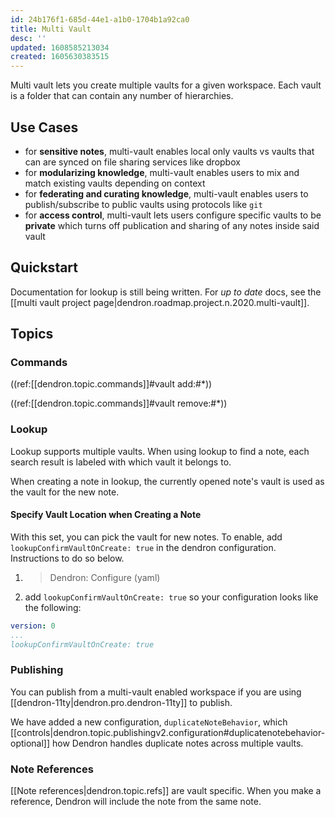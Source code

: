 ```yaml
---
id: 24b176f1-685d-44e1-a1b0-1704b1a92ca0
title: Multi Vault
desc: ''
updated: 1608585213034
created: 1605630383515
---
```

Multi vault lets you create multiple vaults for a given workspace. Each vault is a folder that can contain any number of hierarchies. 

## Use Cases

- for **sensitive notes**, multi-vault enables local only vaults vs vaults that can are synced on file sharing services like dropbox 
- for **modularizing knowledge**, multi-vault enables users to mix and match existing vaults depending on context
- for **federating and curating knowledge**, multi-vault enables users to publish/subscribe to public vaults using protocols like `git`
- for **access control**, multi-vault lets users configure specific vaults to be **private** which turns off publication and sharing of any notes inside said vault

## Quickstart

Documentation for lookup is still being written. For _up to date_ docs, see the [[multi vault project page|dendron.roadmap.project.n.2020.multi-vault]].

## Topics

### Commands

((ref:[[dendron.topic.commands]]#vault add:#*))

((ref:[[dendron.topic.commands]]#vault remove:#*))

### Lookup

Lookup supports multiple vaults. When using lookup to find a note, each search result is labeled with which vault it belongs to. 

When creating a note in lookup, the currently opened note's vault is used as the vault for the new note.

#### Specify Vault Location when Creating a Note

With this set, you can pick the vault for new notes.  To enable,  add `lookupConfirmVaultOnCreate: true` in the dendron configuration. Instructions to do so below.

1. > Dendron: Configure (yaml)
2. add `lookupConfirmVaultOnCreate: true` so your configuration looks like the following:

```yml
version: 0
...
lookupConfirmVaultOnCreate: true
```

### Publishing

You can publish from a multi-vault enabled workspace if you are using [[dendron-11ty|dendron.pro.dendron-11ty]] to publish. 

We have added a new configuration, `duplicateNoteBehavior`, which [[controls|dendron.topic.publishingv2.configuration#duplicatenotebehavior-optional]] how Dendron handles duplicate notes across multiple vaults. 

### Note References

[[Note references|dendron.topic.refs]] are vault specific. When you make a reference, Dendron will include the note from the same note. 

